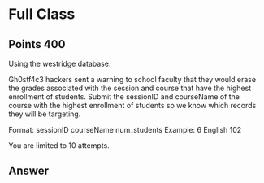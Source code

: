 # Full Class

## Points 400

Using the westridge database.

Gh0stf4c3 hackers sent a warning to school faculty that they would erase the grades associated with the session and course that have the highest enrollment of students. Submit the sessionID and courseName of the course with the highest enrollment of students so we know which records they will be targeting.

Format: sessionID courseName num_students
Example: 6 English 102

You are limited to 10 attempts.

## Answer